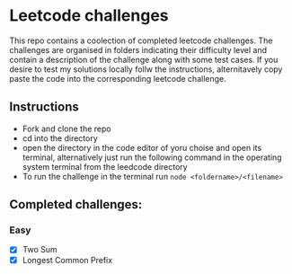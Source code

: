 # Leetcode challenges
This repo contains a coolection of completed leetcode challenges. The challenges are organised in folders indicating their difficulty level and contain a description of the challenge along with some test cases. If you desire to test my solutions locally follw the instructions, alternitavely copy paste the code into the corresponding leetcode challenge.

## Instructions
- Fork and clone the repo
- cd into the directory
- open the directory in the code editor of yoru choise and open its terminal, alternatively just run the following command in the operating system terminal from the leedcode directory
- To run the challenge in the terminal run `node <foldername>/<filename>`

## Completed challenges:
### Easy
- [X] Two Sum
- [X] Longest Common Prefix